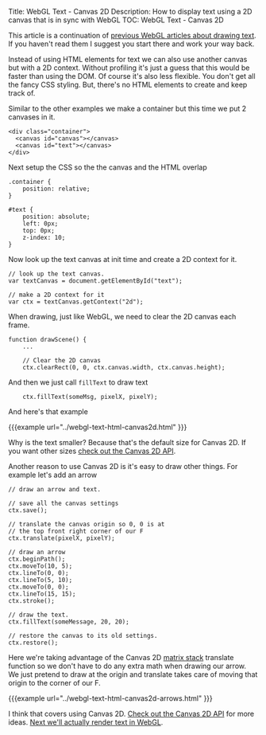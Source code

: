 Title: WebGL Text - Canvas 2D
Description: How to display text using a 2D canvas that is in sync with WebGL
TOC: WebGL Text - Canvas 2D


This article is a continuation of [previous WebGL articles about drawing
text](webgl-text-html.html).  If you haven't read them I suggest you start
there and work your way back.

Instead of using HTML elements for text we can also use another canvas but
with a 2D context.  Without profiling it's just a guess that this would be
faster than using the DOM.  Of course it's also less flexible.  You don't
get all the fancy CSS styling.  But, there's no HTML elements to create
and keep track of.

Similar to the other examples we make a container but this time we put
2 canvases in it.

    <div class="container">
      <canvas id="canvas"></canvas>
      <canvas id="text"></canvas>
    </div>

Next setup the CSS so the the canvas and the HTML overlap

    .container {
        position: relative;
    }

    #text {
        position: absolute;
        left: 0px;
        top: 0px;
        z-index: 10;
    }

Now look up the text canvas at init time and create a 2D context for it.

    // look up the text canvas.
    var textCanvas = document.getElementById("text");

    // make a 2D context for it
    var ctx = textCanvas.getContext("2d");

When drawing, just like WebGL, we need to clear the 2D canvas each frame.

    function drawScene() {
        ...

        // Clear the 2D canvas
        ctx.clearRect(0, 0, ctx.canvas.width, ctx.canvas.height);

And then we just call `fillText` to draw text

        ctx.fillText(someMsg, pixelX, pixelY);

And here's that example

{{{example url="../webgl-text-html-canvas2d.html" }}}

Why is the text smaller? Because that's the default size for Canvas 2D.
If you want other sizes [check out the Canvas 2D API](https://developer.mozilla.org/en-US/docs/Web/API/Canvas_API/Tutorial/Drawing_text).

Another reason to use Canvas 2D is it's easy to draw other things.  For
example let's add an arrow

    // draw an arrow and text.

    // save all the canvas settings
    ctx.save();

    // translate the canvas origin so 0, 0 is at
    // the top front right corner of our F
    ctx.translate(pixelX, pixelY);

    // draw an arrow
    ctx.beginPath();
    ctx.moveTo(10, 5);
    ctx.lineTo(0, 0);
    ctx.lineTo(5, 10);
    ctx.moveTo(0, 0);
    ctx.lineTo(15, 15);
    ctx.stroke();

    // draw the text.
    ctx.fillText(someMessage, 20, 20);

    // restore the canvas to its old settings.
    ctx.restore();

Here we're taking advantage of the Canvas 2D [matrix
stack](webgl-2d-matrix-stack.html) translate function so we don't have to
do any extra math when drawing our arrow.  We just pretend to draw at the
origin and translate takes care of moving that origin to the corner of our
F.

{{{example url="../webgl-text-html-canvas2d-arrows.html" }}}

I think that covers using Canvas 2D.  [Check out the Canvas 2D
API](https://developer.mozilla.org/en-US/docs/Web/API/CanvasRenderingContext2D)
for more ideas.  [Next we'll actually render text in
WebGL](webgl-text-texture.html).

